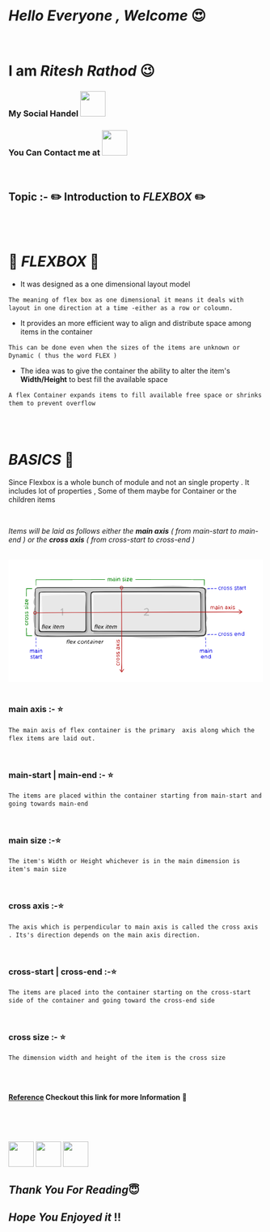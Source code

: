 # ***Hello Everyone , Welcome*** :heart_eyes:

<br>

# **I am ***Ritesh Rathod***** :wink:
### My Social Handel <a href="https://www.linkedin.com/in/ritesh-rathod-26054a183/" target="_blank"><img src="https://icons8.com/vue-static/landings/animated-icons-new/icons/color/linkedin-circled-shake/linkedin-circled-shake_192.gif" height="50px" width="50px"></a>

### You Can Contact me at <a href="mailto:rnrathod16@gmail.com" target="_blank"><img src="https://icons8.com/vue-static/landings/animated-icons-new/icons/color/open-letter/open-letter.gif" height="50px" width="50px"></a>

<br>

## Topic :- :pencil2: Introduction to ***FLEXBOX***  :pencil2:

<br>

<br>

# :wrench: ***FLEXBOX*** :wrench:

- It was designed as a one dimensional layout model

```
The meaning of flex box as one dimensional it means it deals with layout in one direction at a time -either as a row or coloumn.
```

- It provides an more efficient way to align and distribute space among items in the container

``` 
This can be done even when the sizes of the items are unknown or Dynamic ( thus the word FLEX )
```

- The idea was to give the container the ability to alter the item's **Width/Height** to best fill the available space 

```
A flex Container expands items to fill available free space or shrinks them to prevent overflow
```
<br>

<br>

# ***BASICS*** :hammer:

Since Flexbox is a whole bunch of module and not an single property . It includes lot of properties , Some of them maybe for Container or the children items

<br>

*Items will be laid as follows either the **main axis** ( from main-start to main-end ) or the **cross axis** ( from cross-start to cross-end )*

<br>

<img src="Images/shot1.png">

<br>

<br>

### **main axis :-**  :star:
```
The main axis of flex container is the primary  axis along which the flex items are laid out.
```
<br>

### **main-start | main-end :-** :star:
```
The items are placed within the container starting from main-start and going towards main-end
```
<br>

### **main size :-**:star:
```
The item's Width or Height whichever is in the main dimension is item's main size
```
<br>

### **cross axis :-**:star:
```
The axis which is perpendicular to main axis is called the cross axis . Its's direction depends on the main axis direction.
```
<br>

### **cross-start | cross-end :-**:star:
```
The items are placed into the container starting on the cross-start side of the container and going toward the cross-end side
```
<br>

### **cross size :-** :star:
```
The dimension width and height of the item is the cross size
```


<br>

<br>


**[Reference](https://developer.mozilla.org/en-US/docs/Web/CSS/CSS_Flexible_Box_Layout/Basic_Concepts_of_Flexbox) Checkout this link for more Information** :link:

<br>

<br>

<br>


<a href="https://www.linkedin.com/in/ritesh-rathod-26054a183/" target="_blank"><img src="https://icons8.com/vue-static/landings/animated-icons-new/icons/color/linkedin-circled-shake/linkedin-circled-shake_192.gif" height="50px" width="50px"></a>
<a href="mailto:rnrathod16@gmail.com" target="_blank"><img src="https://icons8.com/vue-static/landings/animated-icons-new/icons/color/open-letter/open-letter.gif" height="50px" width="50px"></a>
<a href="https://github.com/rnrathod16"><img src="https://media.giphy.com/media/du3J3cXyzhj75IOgvA/giphy.gif" height="50px" width="50px"></a>

## ***Thank You For Reading***:innocent:
## ***Hope You Enjoyed it*** :bangbang:



